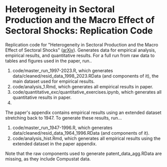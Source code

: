 # Heterogeneity in Sectoral Production and the Macro Effect of Sectoral Shocks: Replication Code

Replication code for "Heterogeneity in Sectoral Production and the Macro Effect of Sectoral Shocks" ([arXiv](https://arxiv.org/abs/2502.07896)). Generates data for empirical analysis, empirical results, and quantitative results. For a full run from raw data to tables and figures used in the paper, run..

1. code/master_run_1997-2023.R, which generates data/cleaned/resid_data_1998_2023.RData (and components of it), the main dataset used for empirical results.
2. code/analysis_1.Rmd, which generates all empirical results in paper.
3. code/quantitative_exc/quantitative_exercises.ipynb, which generates all quantitative results in paper.
4. 
The paper's appendix contains empirical results using an extended dataset stretching back to 1947. To generate these results, run...

1. code/master_run_1947-1996.R, which generates data/cleaned/resid_data_1964_1996.RData (and components of it).
2. code/analysis_hist.Rmd, which generates all empirical results using the extended dataset in the paper appendix.

Note that the raw components used to generate patent_data_agg.RData are missing, as they include Compustat data.

